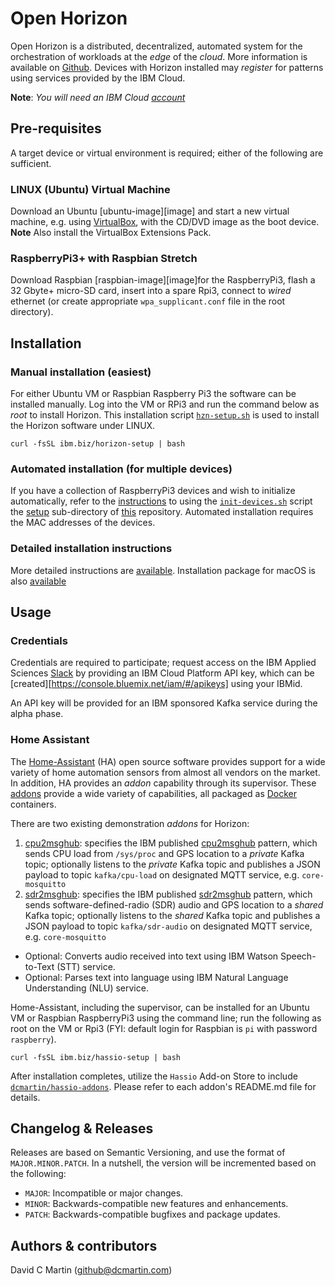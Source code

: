 # Open Horizon

Open Horizon is a distributed, decentralized, automated system for the orchestration of workloads at the _edge_ of the *cloud*.  More information is available on [Github][oh-github].  Devices with Horizon installed may _register_ for patterns using services provided by the IBM Cloud.

**Note**: _You will need an IBM Cloud [account][ibm-registration]_

## Pre-requisites

A target device or virtual environment is required; either of the following are sufficient.

### LINUX (Ubuntu) Virtual Machine
Download an Ubuntu [ubuntu-image][image] and start a new virtual machine, e.g. using [VirtualBox][VirtualBox], with the CD/DVD image as the boot device.  **Note** Also install the VirtualBox Extensions Pack.

### RaspberryPi3+ with Raspbian Stretch
Download Raspbian [raspbian-image][image]for the RaspberryPi3, flash a 32 Gbyte+ micro-SD card, insert into a spare Rpi3, connect to _wired_ ethernet (or create appropriate `wpa_supplicant.conf` file in the root directory).

## Installation

### Manual installation (easiest)
For either Ubuntu VM or Raspbian Raspberry Pi3 the software can be installed manually.  Log into the VM or RPi3 and run the command below as *root* to install Horizon.  This installation script [`hzn-setup.sh`][hznsetup] is used to install the Horizon software under LINUX.
```
curl -fsSL ibm.biz/horizon-setup | bash
```

### Automated installation (for multiple devices)
If you have a collection of RaspberryPi3 devices and wish to initialize automatically, refer to the [instructions][setup-readme] to using the [`init-devices.sh`][initdev] script the [setup][setupdir] sub-directory of [this][repository] repository.  Automated installation requires the MAC addresses of the devices.

### Detailed installation instructions

More detailed instructions are [available][edge-install].  Installation package for macOS is also [available][macos-install]

## Usage

### Credentials

Credentials are required to participate; request access on the IBM Applied Sciences [Slack][edge-slack] by providing an IBM Cloud Platform API key, which can be [created][https://console.bluemix.net/iam/#/apikeys] using your IBMid.

An API key will be provided for an IBM sponsored Kafka service during the alpha phase.

### Home Assistant

The [Home-Assistant][ha-home] (HA) open source software provides support for a wide variety of home automation sensors from almost all vendors on the market.  In addition, HA provides an _addon_ capability through its supervisor.  These [addons][ha-addons] provide a wide variety of capabilities, all packaged as [Docker][docker] containers.

There are two existing demonstration _addons_ for Horizon:

1. [cpu2msghub][cpu2msghub-addon]: specifies the IBM published [cpu2msghub][cpu2msghub-pattern] pattern, which sends CPU load from `/sys/proc` and GPS location to a _private_ Kafka topic; optionally listens to the _private_ Kafka topic and publishes a JSON payload to topic `kafka/cpu-load` on designated MQTT service, e.g. `core-mosquitto`
1. [sdr2msghub][sdr2msghub-addon]: specifies the IBM published [sdr2msghub][sdr2msghub-pattern] pattern, which sends software-defined-radio (SDR) audio and GPS location to a _shared_ Kafka topic; optionally listens to the _shared_ Kafka topic and publishes a JSON payload to topic `kafka/sdr-audio` on designated MQTT service, e.g. `core-mosquitto`
  - Optional: Converts audio received into text using IBM Watson Speech-to-Text (STT) service.
  - Optional: Parses text into language using IBM Natural Language Understanding (NLU) service.
  
Home-Assistant, including the supervisor, can be installed for an Ubuntu VM or Raspbian RaspberryPi3 using the command line; run the following as root on the VM or Rpi3 (FYI: default login for Raspbian is `pi` with password `raspberry`).
```
curl -fsSL ibm.biz/hassio-setup | bash
```
After installation completes, utilize the `Hassio` Add-on Store to include [`dcmartin/hassio-addons`][dcm-addons].  Please refer to each addon's README.md file for details.

## Changelog & Releases

Releases are based on Semantic Versioning, and use the format
of ``MAJOR.MINOR.PATCH``. In a nutshell, the version will be incremented
based on the following:

- ``MAJOR``: Incompatible or major changes.
- ``MINOR``: Backwards-compatible new features and enhancements.
- ``PATCH``: Backwards-compatible bugfixes and package updates.

## Authors & contributors

David C Martin (github@dcmartin.com)

[commits]: https://github.com/dcmartin/open-horizon/commits/master
[contributors]: https://github.com/dcmartin/open-horizon/graphs/contributors
[dcmartin]: https://github.com/dcmartin
[issue]: https://github.com/dcmartin/open-horizon/issues
[repository]: https://github.com/dcmartin/open-horizon
[watson-nlu]: https://console.bluemix.net/catalog/services/natural-language-understanding
[watson-stt]: https://console.bluemix.net/catalog/services/speech-to-text
[edge-slack]: https://ibm-appsci.slack.com/messages/edge-fabric-users/

[docker]: https://www.docker.com/
[ha-addons]: https://github.com/hassio-addons
[hassio-install]: https://www.home-assistant.io/hassio/installation/
[ha-home]: https://www.home-assistant.io/
[ibm-registration]: https://console.bluemix.net/registration/
[edge-fabric]: https://console.test.cloud.ibm.com/docs/services/edge-fabric/getting-started.html
[edge-install]: https://console.test.cloud.ibm.com/docs/services/edge-fabric/adding-devices.html
[macos-install]: https://github.com/open-horizon/anax/releases
[sdr2msghub-pattern]: https://github.com/open-horizon/examples/tree/master/edge/msghub/sdr2msghub
[cpu2msghub-pattern]: https://github.com/open-horizon/examples/tree/master/edge/msghub/cpu2msghub
[sdr2msghub-addon]: https://github.com/dcmartin/hassio-addons/tree/master/sdr2msghub
[cpu2msghub-addon]: https://github.com/dcmartin/hassio-addons/tree/master/cpu2msghub
[setup-readme]: https://github.com/dcmartin/open-horizon/blob/master/setup/README.md
[setupdir]: https://github.com/dcmartin/open-horizon/tree/master/setup
[initdev]: https://github.com/dcmartin/open-horizon/blob/master/setup/init-devices.sh
[oh-github]: http://github.com/open-horizon/
[dcm-addons]: https://github.com/dcmartin/hassio-addons 
[hznsetup]: https://github.com/dcmartin/open-horizon/blob/master/setup/hzn-install.sh
[VirtualBox]: https://www.virtualbox.org/
[edge-slack]: https://ibm-appsci.slack.com/messages/edge-fabric-users/
[ibm-registration]: https://console.bluemix.net/registration/
[ubuntu-image]: http://releases.ubuntu.com/18.04.1/
[raspbian-image]: https://www.raspberrypi.org/downloads/raspbian/





